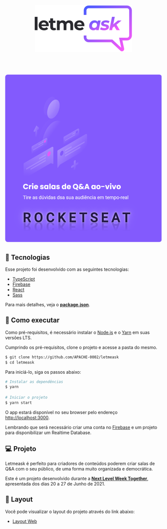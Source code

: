 <p align="center">
  <img alt="Letmeask" src="./src/assets/images/logo.svg" />
</p>

<br>

<h1 align="center">
	<img alt="Letmeask" src="./src/assets/images/capture.png" style="border-radius: 8px;" />
</h1>

## 🧪 Tecnologias

Esse projeto foi desenvolvido com as seguintes tecnologias:

- [TypeScript](https://www.typescriptlang.org/)
- [Firebase](https://firebase.google.com/)
- [React](https://reactjs.org)
- [Sass](https://sass-lang.com)

Para mais detalhes, veja o **[package.json](./package.json)**.

## 🚀 Como executar

Como pré-requisitos, é necessário instalar o [Node.js](https://nodejs.org/pt-br/) e o [Yarn](https://classic.yarnpkg.com/en/docs/install/) em suas versões LTS.

Cumprindo os pré-requisitos, clone o projeto e acesse a pasta do mesmo.

```bash
$ git clone https://github.com/APACHE-0002/letmeask
$ cd letmeask
```

Para iniciá-lo, siga os passos abaixo:

```bash
# Instalar as dependências
$ yarn

# Iniciar o projeto
$ yarn start
```

O app estará disponível no seu browser pelo endereço [http://localhost:3000](http://localhost:3000).

Lembrando que será necessário criar uma conta no [Firebase](https://firebase.google.com/) e um projeto para disponibilizar um Realtime Database.

## 💻 Projeto

Letmeask é perfeito para criadores de conteúdos poderem criar salas de Q&A com o seu público, de uma forma muito organizada e democrática.

Este é um projeto desenvolvido durante a **[Next Level Week Together](https://nextlevelweek.com/)**, apresentada dos dias 20 a 27 de Junho de 2021.

## 🔖 Layout

Você pode visualizar o layout do projeto através do link abaixo:

- [Layout Web](https://www.figma.com/file/u0BQK8rCf2KgzcukdRRCWh/Letmeask/duplicate)
